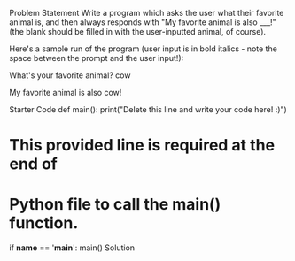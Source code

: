 Problem Statement
Write a program which asks the user what their favorite animal is, and then always responds with "My favorite animal is also ___!" (the blank should be filled in with the user-inputted animal, of course).

Here's a sample run of the program (user input is in bold italics - note the space between the prompt and the user input!):

What's your favorite animal? cow

My favorite animal is also cow!

Starter Code
def main():
    print("Delete this line and write your code here! :)")


# This provided line is required at the end of
# Python file to call the main() function.
if __name__ == '__main__':
    main()
Solution
